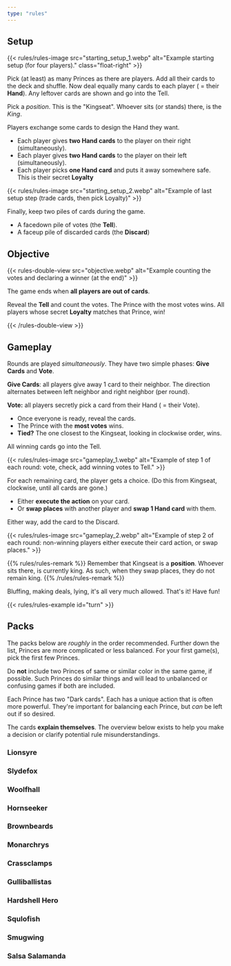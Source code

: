 ```yaml
---
type: "rules"
---
```


## Setup

{{< rules/rules-image src="starting_setup_1.webp" alt="Example starting setup (for four players)." class="float-right" >}}

Pick (at least) as many Princes as there are players. Add all their cards to the deck and shuffle. Now deal equally many cards to each player ( = their **Hand**). Any leftover cards are shown and go into the Tell.

Pick a _position_. This is the "Kingseat". Whoever sits (or stands) there, is the _King_. 

Players exchange some cards to design the Hand they want.

* Each player gives **two Hand cards** to the player on their right (simultaneously).
* Each player gives **two Hand cards** to the player on their left (simultaneously).
* Each player picks **one Hand card** and puts it away somewhere safe. This is their secret **Loyalty**

{{< rules/rules-image src="starting_setup_2.webp" alt="Example of last setup step (trade cards, then pick Loyalty)" >}}

Finally, keep two piles of cards during the game.

* A facedown pile of votes (the **Tell**).
* A faceup pile of discarded cards (the **Discard**)


## Objective

{{< rules-double-view src="objective.webp" alt="Example counting the votes and declaring a winner (at the end)" >}}

The game ends when **all players are out of cards**. 

Reveal the **Tell** and count the votes. The Prince with the most votes wins. All players whose secret **Loyalty** matches that Prince, win!

{{< /rules-double-view >}}


## Gameplay

Rounds are played _simultaneously_. They have two simple phases: **Give Cards** and **Vote**.

**Give Cards**: all players give away 1 card to their neighbor. The direction alternates between left neighbor and right neighbor (per round).

**Vote:** all players secretly pick a card from their Hand ( = their Vote).

* Once everyone is ready, reveal the cards.
* The Prince with the **most votes** wins.
* **Tied?** The one closest to the Kingseat, looking in clockwise order, wins.

All winning cards go into the Tell.

{{< rules/rules-image src="gameplay_1.webp" alt="Example of step 1 of each round: vote, check, add winning votes to Tell." >}}

For each remaining card, the player gets a choice. (Do this from Kingseat, clockwise, until all cards are gone.)

* Either **execute the action** on your card.
* Or **swap places** with another player and **swap 1 Hand card** with them.

Either way, add the card to the Discard.

{{< rules/rules-image src="gameplay_2.webp" alt="Example of step 2 of each round: non-winning players either execute their card action, or swap places." >}}

{{% rules/rules-remark %}}
Remember that Kingseat is a **position**. Whoever sits there, is currently king. As such, when they swap places, they do not remain king.
{{% /rules/rules-remark %}}

Bluffing, making deals, lying, it's all very much allowed. That's it! Have fun!

{{< rules/rules-example id="turn" >}}


## Packs

The packs below are _roughly_ in the order recommended. Further down the list, Princes are more complicated or less balanced. For your first game(s), pick the first few Princes.

Do **not** include two Princes of same or similar color in the same game, if possible. Such Princes do similar things and will lead to unbalanced or confusing games if both are included.

Each Prince has two "Dark cards". Each has a unique action that is often more powerful. They're important for balancing each Prince, but _can_ be left out if so desired.

The cards **explain themselves**. The overview below exists to help you make a decision or clarify potential rule misunderstandings.

### Lionsyre

<!-- The JavaScript has a function that reads these and inserts the right content automatically (from dictionary.js) -->
<div class="prince-info" data-prince="lionsyre"></div>


### Slydefox

<div class="prince-info" data-prince="slydefox"></div>


### Woolfhall

<div class="prince-info" data-prince="woolfhall"></div>


### Hornseeker

<div class="prince-info" data-prince="hornseeker"></div>


### Brownbeards

<div class="prince-info" data-prince="brownbeards"></div>


### Monarchrys

<div class="prince-info" data-prince="monarchrys"></div>


### Crassclamps

<div class="prince-info" data-prince="crassclamps"></div>


### Gulliballistas

<div class="prince-info" data-prince="gulliballistas"></div>


### Hardshell Hero

<div class="prince-info" data-prince="hardshellHero"></div>


### Squlofish

<div class="prince-info" data-prince="squlofish"></div>


### Smugwing

<div class="prince-info" data-prince="smugwing"></div>


### Salsa Salamanda

<div class="prince-info" data-prince="salsaSalamanda"></div>


